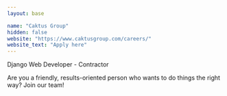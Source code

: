 ```yaml
---
layout: base

name: "Caktus Group"
hidden: false
website: "https://www.caktusgroup.com/careers/"
website_text: "Apply here"
---
```

Django Web Developer - Contractor

Are you a friendly, results-oriented person who wants to do things the right way? Join our team!
